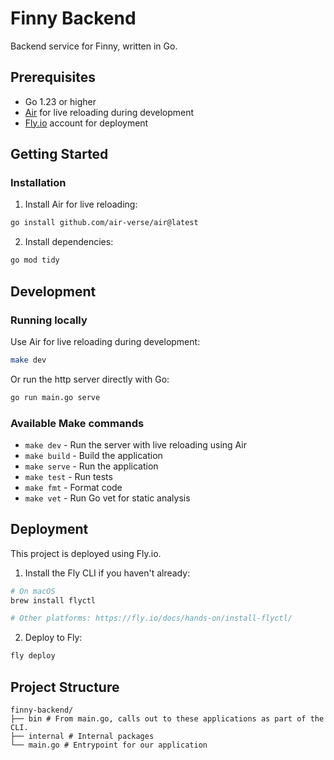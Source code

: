 # Finny Backend

Backend service for Finny, written in Go.

## Prerequisites

- Go 1.23 or higher
- [Air](https://github.com/air-verse/air) for live reloading during development
- [Fly.io](https://fly.io) account for deployment

## Getting Started

### Installation

1. Install Air for live reloading:
```bash
go install github.com/air-verse/air@latest
```

2. Install dependencies:
```bash
go mod tidy
```

## Development

### Running locally

Use Air for live reloading during development:
```bash
make dev
```

Or run the http server directly with Go:
```bash
go run main.go serve
```

### Available Make commands

- `make dev` - Run the server with live reloading using Air
- `make build` - Build the application
- `make serve` - Run the application
- `make test` - Run tests
- `make fmt` - Format code
- `make vet` - Run Go vet for static analysis

## Deployment

This project is deployed using Fly.io.

1. Install the Fly CLI if you haven't already:
```bash
# On macOS
brew install flyctl

# Other platforms: https://fly.io/docs/hands-on/install-flyctl/
```

2. Deploy to Fly:
```bash
fly deploy
```

## Project Structure

```
finny-backend/
├── bin # From main.go, calls out to these applications as part of the CLI.
├── internal # Internal packages
└── main.go # Entrypoint for our application
```
